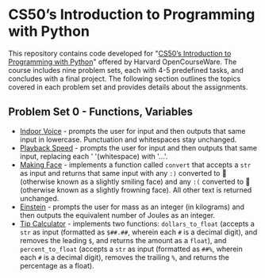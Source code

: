# CS50’s Introduction to Programming with Python

This repository contains code developed for "[CS50’s Introduction to Programming with Python](https://cs50.harvard.edu/python/2022/)" offered by Harvard OpenCourseWare. The course includes nine problem sets, each with 4-5 predefined tasks, and concludes with a final project. The following section outlines the topics covered in each problem set and provides details about the assignments. 

## Problem Set 0 - Functions, Variables

* [Indoor Voice](https://cs50.harvard.edu/python/2022/psets/0/indoor/) - prompts the user for input and then outputs that same input in lowercase. Punctuation and whitespaces stay unchanged.
* [Playback Speed](https://cs50.harvard.edu/python/2022/psets/0/playback/) - prompts the user for input and then outputs that same input, replacing each ' '(whitespace) with '...'.
* [Making Face](https://cs50.harvard.edu/python/2022/psets/0/faces/) - implements a function called `convert` that accepts a `str` as input and returns that same input with any `:)` converted to 🙂 (otherwise known as a slightly smiling face) and any `:(` converted to 🙁 (otherwise known as a slightly frowning face). All other text is returned unchanged.
* [Einstein](https://cs50.harvard.edu/python/2022/psets/0/einstein/) - prompts the user for mass as an integer (in kilograms) and then outputs the equivalent number of Joules as an integer. 
* [Tip Calculator](https://cs50.harvard.edu/python/2022/psets/0/tip/) - implements two functions: `dollars_to_float` (accepts a `str` as input (formatted as `$##.##`, wherein each `#` is a decimal digit), and removes the leading `$`, and returns the amount as a `float`), and `percent_to_float` (accepts a `str` as input (formatted as `##%`, wherein each `#` is a decimal digit), removes the trailing `%`, and returns the percentage as a float).





